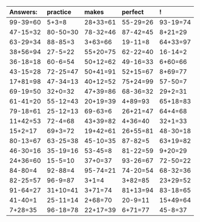 | Answers: | practice | makes | perfect | ! |
| :--- | :--- | :--- | :--- | :--- |
| 99-39=60 | 5+3=8 | 28+33=61 | 55-29=26 | 93-19=74 | 
| 47-15=32 | 80-50=30 | 78-32=46 | 87-42=45 | 8+21=29 | 
| 63-29=34 | 88-85=3 | 3+63=66 | 19-11=8 | 64+33=97 | 
| 38+56=94 | 27-5=22 | 55+20=75 | 62-22=40 | 16-14=2 | 
| 36-18=18 | 60-6=54 | 50+12=62 | 49-16=33 | 6+60=66 | 
| 43-15=28 | 72-25=47 | 50+41=91 | 52+15=67 | 8+69=77 | 
| 17+81=98 | 47-34=13 | 40+12=52 | 75+24=99 | 57-50=7 | 
| 69-19=50 | 32+0=32 | 47+39=86 | 68-36=32 | 29+2=31 | 
| 61-41=20 | 55-12=43 | 20+19=39 | 4+89=93 | 65+18=83 | 
| 79-18=61 | 25-12=13 | 69-63=6 | 26+21=47 | 64+4=68 | 
| 11+42=53 | 72-4=68 | 43+39=82 | 4+36=40 | 32+1=33 | 
| 15+2=17 | 69+3=72 | 19+42=61 | 26+55=81 | 48-30=18 | 
| 80-13=67 | 63-25=38 | 45-10=35 | 87-82=5 | 63+19=82 | 
| 46-30=16 | 35-19=16 | 53-45=8 | 81-22=59 | 9+20=29 | 
| 24+36=60 | 15-5=10 | 37+0=37 | 93-26=67 | 72-50=22 | 
| 84-80=4 | 92-88=4 | 95-74=21 | 74-20=54 | 68-32=36 | 
| 82-25=57 | 96-9=87 | 3+1=4 | 3+82=85 | 23+29=52 | 
| 91-64=27 | 31+10=41 | 3+71=74 | 81+13=94 | 83-18=65 | 
| 41-40=1 | 25-11=14 | 2+68=70 | 20-9=11 | 15+49=64 | 
| 7+28=35 | 96-18=78 | 22+17=39 | 6+71=77 | 45-8=37 | 
